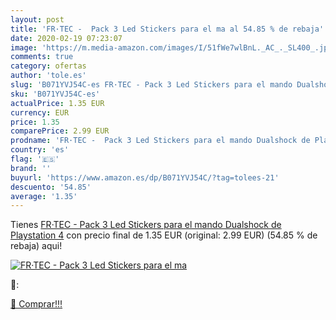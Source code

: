 ```yaml
---
layout: post
title: 'FR·TEC -  Pack 3 Led Stickers para el ma al 54.85 % de rebaja'
date: 2020-02-19 07:23:07
image: 'https://m.media-amazon.com/images/I/51fWe7wlBnL._AC_._SL400_.jpg'
comments: true
category: ofertas
author: 'tole.es'
slug: 'B071YVJ54C-es FR·TEC - Pack 3 Led Stickers para el mando Dualshock de...'
sku: 'B071YVJ54C-es'
actualPrice: 1.35 EUR
currency: EUR
price: 1.35
comparePrice: 2.99 EUR
prodname: 'FR·TEC -  Pack 3 Led Stickers para el mando Dualshock de Playstation 4'
country: 'es'
flag: '🇪🇸'
brand: ''
buyurl: 'https://www.amazon.es/dp/B071YVJ54C/?tag=tolees-21'
descuento: '54.85'
average: '1.35'
---
```


Tienes [FR·TEC -  Pack 3 Led Stickers para el mando Dualshock de Playstation 4](https://www.amazon.es/dp/B071YVJ54C/?tag=tolees-21) con precio final de  1.35 EUR (original: 2.99 EUR) (54.85 %  de rebaja) aqui!

[![FR·TEC -  Pack 3 Led Stickers para el ma](https://m.media-amazon.com/images/I/51fWe7wlBnL._AC_._SL400_.jpg)](https://www.amazon.es/dp/B071YVJ54C/?tag=tolees-21)

🔎:


[🛒 Comprar!!!](https://www.amazon.es/dp/B071YVJ54C/?tag=tolees-21)
